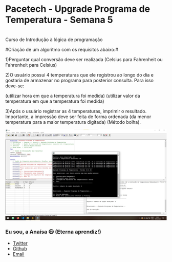 # Pacetech - Upgrade Programa de Temperatura - Semana 5 

<br>Curso de Introdução à lógica de programação</br>

#Criação de um algoritmo com os requisitos abaixo:#

1)Perguntar qual conversão deve ser realizada (Celsius para Fahrenheit ou Fahrenheit para Celsius)

2)O usuário possui 4 temperaturas que ele registrou ao longo do dia e gostaria de armazenar no programa para posterior consulta. Para isso deve-se:

(utilizar hora em que a temperatura foi medida)
(utilizar valor da temperatura em que a temperatura foi medida)

3)Após o usuário registrar as 4 temperaturas, imprimir o resultado. Importante, a impressão deve ser feita de forma ordenada (da menor temperatura para a maior temperatura digitada) (Método bolha).

![temperaturaHoras.jpg](temperaturaHoras.jpg)

### Eu sou, a Anaísa 😃 (Eterna aprendiz!)
- [Twitter](https://twitter.com/AnaisaMayara)
- [Github](https://github.com/anaisateodoro)
- [Email](anaisateodoro@gmail.com)

